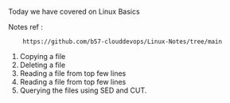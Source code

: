 Today we have covered on Linux Basics 

Notes ref :

```
    https://github.com/b57-clouddevops/Linux-Notes/tree/main
```

1) Copying a file
2) Deleting a file
3) Reading a file from top few lines
4) Reading a file from top few lines
5) Querying the files using SED and CUT.

